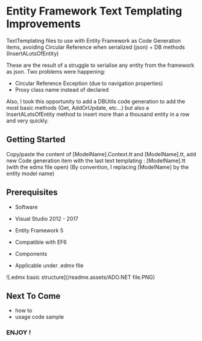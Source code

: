 # Entity Framework Text Templating Improvements

TextTemplating files to use with Entity Framework as Code Generation items, avoiding Circular Reference when serialized (json) + DB methods (InsertALotsOfEntity)

These are the result of a struggle to serialise any entity from the framework as json.
Two problems were happening:
* Circular Reference Exception (due to navigation properties)
* Proxy class name instead of declared

Also, I took this opportunity to add a DBUtils code generation to add the most basic methods (Get, AddOrUpdate, etc...) but also a InsertALotsOfEntity method to insert more than a thousand entity in a row and very quickly.

## Getting Started

Copy/paste the content of [ModelName].Context.tt and [ModelName].tt, add new Code generation item with the last text templating : [ModelName].tt (with the edmx file open)
(By convention, I replacing [ModelName] by the entity model name)

## Prerequisites

* Software
 * Visual Studio 2012 - 2017
 * Entity Framework 5
 * Compatible with EF6

* Components
 * Applicable under .edmx file

![.edmx basic structure](/readme.assets/ADO.NET file.PNG)


## Next To Come
* how to
* usage code sample

### ENJOY !
